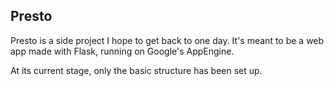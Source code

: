 ## Presto

Presto is a side project I hope to get back to one day. It's meant to be a web app made with Flask, running on Google's AppEngine.

At its current stage, only the basic structure has been set up. 

